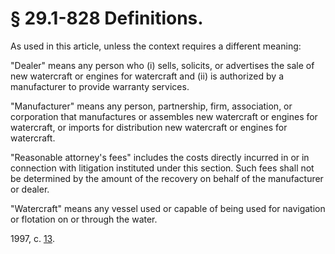 # § 29.1-828 Definitions.

<p>As used in this article, unless the context requires a different meaning:</p><p>"Dealer" means any person who (i) sells, solicits, or advertises the sale of new watercraft or engines for watercraft and (ii) is authorized by a manufacturer to provide warranty services.</p><p>"Manufacturer" means any person, partnership, firm, association, or corporation that manufactures or assembles new watercraft or engines for watercraft, or imports for distribution new watercraft or engines for watercraft.</p><p>"Reasonable attorney's fees" includes the costs directly incurred in or in connection with litigation instituted under this section. Such fees shall not be determined by the amount of the recovery on behalf of the manufacturer or dealer.</p><p>"Watercraft" means any vessel used or capable of being used for navigation or flotation on or through the water.</p><p>1997, c. <a href='http://lis.virginia.gov/cgi-bin/legp604.exe?971+ful+CHAP0013'>13</a>.</p>
